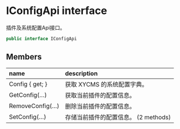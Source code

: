 # IConfigApi interface

插件及系统配置Api接口。

``` c#
public interface IConfigApi
```

## Members

| name | description |
| :----- | :----- |
|Config { get; }	|获取 XYCMS 的系统配置字典。|
|GetConfig(…)	|获取当前插件的配置信息。|
|RemoveConfig(…)	|删除当前插件的配置信息。|
|SetConfig(…)	|存储当前插件的配置信息。 (2 methods)|

